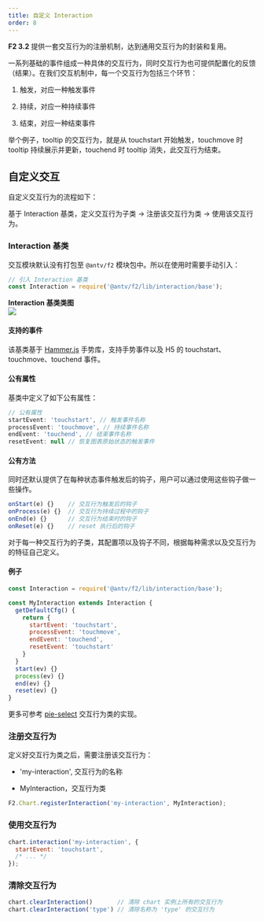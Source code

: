 ```yaml
---
title: 自定义 Interaction
order: 8
---
```


**F2 3.2** 提供一套交互行为的注册机制，达到通用交互行为的封装和复用。

一系列基础的事件组成一种具体的交互行为，同时交互行为也可提供配置化的反馈（结果）。在我们交互机制中，每一个交互行为包括三个环节：

1. 触发，对应一种触发事件

2. 持续，对应一种持续事件

3. 结束，对应一种结束事件


举个例子，tooltip 的交互行为，就是从 touchstart 开始触发，touchmove 时 tooltip 持续展示并更新，touchend 时 tooltip 消失，此交互行为结束。

## 自定义交互

自定义交互行为的流程如下：

基于 Interaction 基类，定义交互行为子类 -> 注册该交互行为类 -> 使用该交互行为。

### Interaction 基类

交互模块默认没有打包至 `@antv/f2` 模块包中。所以在使用时需要手动引入：

```javascript
// 引入 Interaction 基类
const Interaction = require('@antv/f2/lib/interaction/base');
```

**Interaction 基类类图**<br />![](https://gw.alipayobjects.com/zos/rmsportal/xNcQrbxFUhrrtNbnDams.png#width=373)

#### 支持的事件

该基类基于 [Hammer.js](http://hammerjs.github.io/) 手势库，支持手势事件以及 H5 的 touchstart、touchmove、touchend 事件。

#### 公有属性

基类中定义了如下公有属性：

```javascript
// 公有属性
startEvent: 'touchstart', // 触发事件名称
processEvent: 'touchmove', // 持续事件名称
endEvent: 'touchend', // 结束事件名称
resetEvent: null // 恢复图表原始状态的触发事件
```

#### 公有方法

同时还默认提供了在每种状态事件触发后的钩子，用户可以通过使用这些钩子做一些操作。

```javascript
onStart(e) {}    // 交互行为触发后的钩子
onProcess(e) {}  // 交互行为持续过程中的钩子
onEnd(e) {}      // 交互行为结束时的钩子
onReset(e) {}    // reset 执行后的钩子
```

对于每一种交互行为的子类，其配置项以及钩子不同，根据每种需求以及交互行为的特征自己定义。

#### 例子

```javascript
const Interaction = require('@antv/f2/lib/interaction/base');

const MyInteraction extends Interaction {
  getDefaultCfg() {
    return {
      startEvent: 'touchstart',
      processEvent: 'touchmove',
      endEvent: 'touchend',
      resetEvent: 'touchstart'
    }
  }
  start(ev) {}
  process(ev) {}
  end(ev) {}
  reset(ev) {}
}
```

更多可参考 [pie-select](https://github.com/antvis/f2/blob/master/src/interaction/pie-select.js) 交互行为类的实现。

### 注册交互行为

定义好交互行为类之后，需要注册该交互行为：

- 'my-interaction', 交互行为的名称

- MyInteraction，交互行为类


```javascript
F2.Chart.registerInteraction('my-interaction', MyInteraction);
```

### 使用交互行为

```javascript
chart.interaction('my-interaction', {
  startEvent: 'touchstart',
  /* ... */
});
```

### 清除交互行为

```javascript
chart.clearInteraction()       // 清除 chart 实例上所有的交互行为
chart.clearInteraction('type') // 清除名称为 'type' 的交互行为
```


